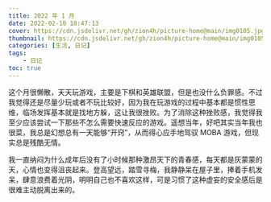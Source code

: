 ```yaml
---
title: 2022 年 1 月
date: 2022-02-10 18:47:13 
cover: https://cdn.jsdelivr.net/gh/zion4h/picture-home@main/img0105.jpg
thumbnail: https://cdn.jsdelivr.net/gh/zion4h/picture-home@main/img0105.jpg
categories: [生活, 日记]
tags:
    - 日记
toc: true
---
```

这个月很懒散，天天玩游戏，主要是下棋和英雄联盟，但是也没什么负罪感。不过我觉得还是尽量少玩或者不玩比较好，因为我在玩游戏的过程中基本都是惯性思维，临场发挥基本就是找地方躲，这让我很挫败。为了消除这种挫败感，我觉得我至少应该尝试一下那些不怎么需要快速反应的游戏。遥想当年，好吧其实当年我也很菜，我总是幻想总有一天能够“开窍”，从而得心应手地驾驭 MOBA 游戏，但现实总是残酷无情。
<!--more-->

我一直纳闷为什么成年后没有了小时候那种激昂天下的青春感，每天都是灰蒙蒙的天，心情也变得沮丧起来。登高望远，踏雪寻梅，我静静呆在屋子里，捧着手机发呆，肆意浪费着光阴，明明自己也不喜欢这样，可是习惯了这种虚妄的安全感后是很难主动脱离出来的。
